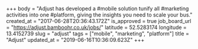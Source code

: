 +++
body = "Adjust has developed a #mobile solution tunify all #marketing activities into one #platform, giving the insights you need to scale your bus."
created_at = "2017-06-28T20:36:43.172Z"
is_approved = true
job_board_url = "https://adjust.bamboohr.co.uk/jobs/"
latitude = 52.5283174
longitude = 13.4152739
slug = "adjust"
tags = ["mobile", "marketing", "platform"]
title = "Adjust"
updated_at = "2019-06-16T10:36:09.623Z"
+++
